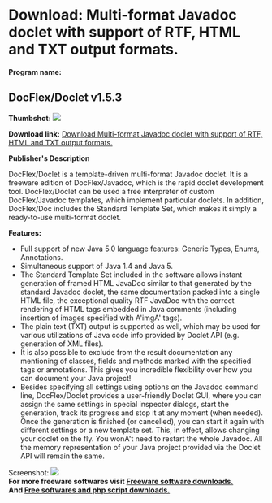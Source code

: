 # Download: Multi-format Javadoc doclet with support of RTF, HTML and TXT output formats.

**Program name:**

## DocFlex/Doclet v1.5.3

  
**Thumbshot:** ![](http://www.freewarefiles.com/screenshot/docflexdoclet_md.gif)   
  
**Download link:** [Download Multi-format Javadoc doclet with support of RTF, HTML and TXT output formats.](http://freesoftwares.boysofts.com/DocFlexDoclet-V_program_36290.html)  
  


**Publisher's Description**  
  


DocFlex/Doclet is a template-driven multi-format Javadoc doclet. It is a freeware edition of DocFlex/Javadoc, which is the rapid doclet development tool. DocFlex/Doclet can be used a free interpreter of custom DocFlex/Javadoc templates, which implement particular doclets. In addition, DocFlex/Doc includes the Standard Template Set, which makes it simply a ready-to-use multi-format doclet. 

**Features:**

  * Full support of new Java 5.0 language features: Generic Types, Enums, Annotations. 
  * Simultaneous support of Java 1.4 and Java 5. 
  * The Standard Template Set included in the software allows instant generation of framed HTML JavaDoc similar to that generated by the standard Javadoc doclet, the same documentation packed into a single HTML file, the exceptional quality RTF JavaDoc with the correct rendering of HTML tags embedded in Java comments (including insertion of images specified with A'imgA' tags). 
  * The plain text (TXT) output is supported as well, which may be used for various utilizations of Java code info provided by Doclet API (e.g. generation of XML files). 
  * It is also possible to exclude from the result documentation any mentioning of classes, fields and methods marked with the specified tags or annotations. This gives you incredible flexibility over how you can document your Java project! 
  * Besides specifying all settings using options on the Javadoc command line, DocFlex/Doclet provides a user-friendly Doclet GUI, where you can assign the same settings in special inspector dialogs, start the generation, track its progress and stop it at any moment (when needed). Once the generation is finished (or cancelled), you can start it again with different settings or a new template set. This, in effect, allows changing your doclet on the fly. You wonA't need to restart the whole Javadoc. All the memory representation of your Java project provided via the Doclet API will remain the same. 

  
  
Screenshot: ![](http://www.freewarefiles.com/screenshot/docflexdoclet.gif)   
**For more freeware softwares visit [Freeware software downloads.](http://freesoftwares.boysofts.com/)**   
**And [Free softwares and php script downloads.](http://www.boysofts.com/)**
